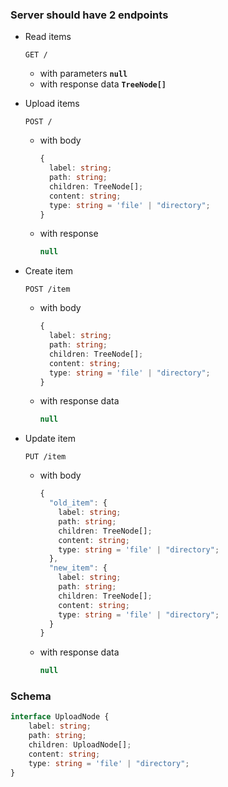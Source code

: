 ### Server should have 2 endpoints

- Read items

  ```
  GET /
  ```

  - with parameters **`null`**
  - with response data **`TreeNode[]`**

- Upload items

  ```
  POST /
  ```

  - with body

    ```ts
    {
      label: string;
      path: string;
      children: TreeNode[];
      content: string;
      type: string = 'file' | "directory";
    }
    ```

  - with response

    ```ts
    null
    ```

- Create item

  ```
  POST /item
  ```

  - with body

    ```ts
    {
      label: string;
      path: string;
      children: TreeNode[];
      content: string;
      type: string = 'file' | "directory";
    }
    ```

  - with response data

    ```ts
    null
    ```

- Update item

  ```
  PUT /item
  ```

  - with body

    ```ts
    {
      "old_item": {
        label: string;
        path: string;
        children: TreeNode[];
        content: string;
        type: string = 'file' | "directory";
      },
      "new_item": {
        label: string;
        path: string;
        children: TreeNode[];
        content: string;
        type: string = 'file' | "directory";
      }
    }
    ```

  - with response data

    ```ts
    null
    ```

### Schema

```typescript
interface UploadNode {
    label: string;
    path: string;
    children: UploadNode[];
    content: string;
    type: string = 'file' | "directory";
}
```
